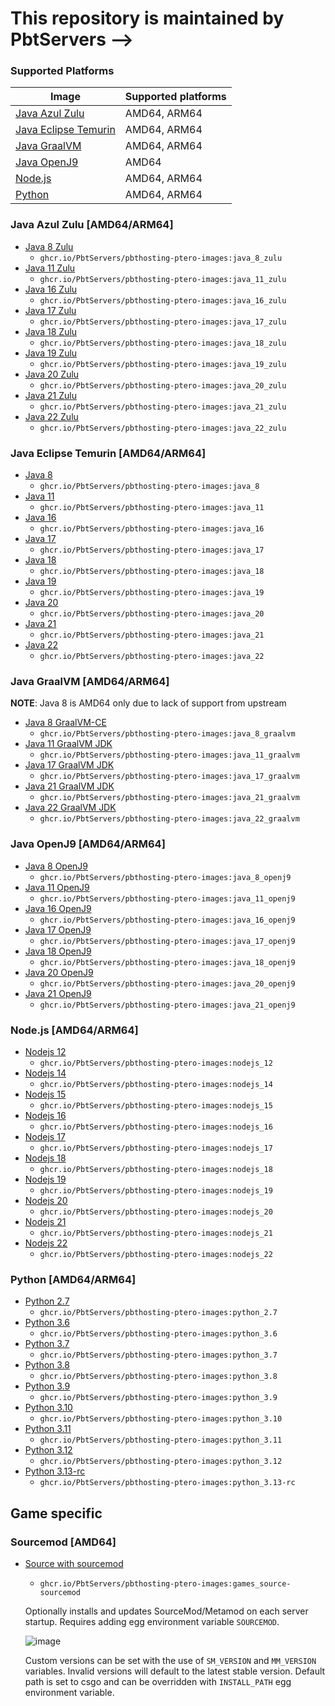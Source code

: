 # This repository is maintained by PbtServers -->

### Supported Platforms

| Image                                                                                                  | Supported platforms |
| ------------------------------------------------------------------------------------------------------ | ------------------- |
| [Java Azul Zulu](https://github.com/PbtServers/pbthosting-ptero-images#java-azul-zulu-amd64arm64)             | AMD64, ARM64        |
| [Java Eclipse Temurin](https://github.com/PbtServers/pbthosting-ptero-images#java-eclipse-temurin-amd64arm64) | AMD64, ARM64        |
| [Java GraalVM](https://github.com/PbtServers/pbthosting-ptero-images#java-graalvm-amd64arm64)                 | AMD64, ARM64        |
| [Java OpenJ9](https://github.com/PbtServers/pbthosting-ptero-images#java-openj9-amd64)                        | AMD64               |
| [Node.js](https://github.com/PbtServers/pbthosting-ptero-images#nodejs-amd64arm64)                            | AMD64, ARM64        |
| [Python](https://github.com/PbtServers/pbthosting-ptero-images#python-amd64arm64)                             | AMD64, ARM64        |

### Java Azul Zulu [AMD64/ARM64]

- [Java 8 Zulu](https://github.com/PbtServers/pbthosting-ptero-images/tree/main/java-zulu/8)
  - `ghcr.io/PbtServers/pbthosting-ptero-images:java_8_zulu`
- [Java 11 Zulu](https://github.com/PbtServers/pbthosting-ptero-images/tree/main/java-zulu/11)
  - `ghcr.io/PbtServers/pbthosting-ptero-images:java_11_zulu`
- [Java 16 Zulu](https://github.com/PbtServers/pbthosting-ptero-images/tree/main/java-zulu/16)
  - `ghcr.io/PbtServers/pbthosting-ptero-images:java_16_zulu`
- [Java 17 Zulu](https://github.com/PbtServers/pbthosting-ptero-images/tree/main/java-zulu/17)
  - `ghcr.io/PbtServers/pbthosting-ptero-images:java_17_zulu`
- [Java 18 Zulu](https://github.com/PbtServers/pbthosting-ptero-images/tree/main/java-zulu/18)
  - `ghcr.io/PbtServers/pbthosting-ptero-images:java_18_zulu`
- [Java 19 Zulu](https://github.com/PbtServers/pbthosting-ptero-images/tree/main/java-zulu/19)
  - `ghcr.io/PbtServers/pbthosting-ptero-images:java_19_zulu`
- [Java 20 Zulu](https://github.com/PbtServers/pbthosting-ptero-images/tree/main/java-zulu/20)
  - `ghcr.io/PbtServers/pbthosting-ptero-images:java_20_zulu`
- [Java 21 Zulu](https://github.com/PbtServers/pbthosting-ptero-images/tree/main/java-zulu/21)
  - `ghcr.io/PbtServers/pbthosting-ptero-images:java_21_zulu`
- [Java 22 Zulu](https://github.com/PbtServers/pbthosting-ptero-images/tree/main/java-zulu/22)
  - `ghcr.io/PbtServers/pbthosting-ptero-images:java_22_zulu`

### Java Eclipse Temurin [AMD64/ARM64]

- [Java 8](https://github.com/PbtServers/pbthosting-ptero-images/tree/main/java/8)
  - `ghcr.io/PbtServers/pbthosting-ptero-images:java_8`
- [Java 11](https://github.com/PbtServers/pbthosting-ptero-images/tree/main/java/11)
  - `ghcr.io/PbtServers/pbthosting-ptero-images:java_11`
- [Java 16](https://github.com/PbtServers/pbthosting-ptero-images/tree/main/java/16)
  - `ghcr.io/PbtServers/pbthosting-ptero-images:java_16`
- [Java 17](https://github.com/PbtServers/pbthosting-ptero-images/tree/main/java/17)
  - `ghcr.io/PbtServers/pbthosting-ptero-images:java_17`
- [Java 18](https://github.com/PbtServers/pbthosting-ptero-images/tree/main/java/18)
  - `ghcr.io/PbtServers/pbthosting-ptero-images:java_18`
- [Java 19](https://github.com/PbtServers/pbthosting-ptero-images/tree/main/java/19)
  - `ghcr.io/PbtServers/pbthosting-ptero-images:java_19`
- [Java 20](https://github.com/PbtServers/pbthosting-ptero-images/tree/main/java/20)
  - `ghcr.io/PbtServers/pbthosting-ptero-images:java_20`
- [Java 21](https://github.com/PbtServers/pbthosting-ptero-images/tree/main/java/21)
  - `ghcr.io/PbtServers/pbthosting-ptero-images:java_21`
- [Java 22](https://github.com/PbtServers/pbthosting-ptero-images/tree/main/java/22)
  - `ghcr.io/PbtServers/pbthosting-ptero-images:java_22`

### Java GraalVM [AMD64/ARM64]

**NOTE**: Java 8 is AMD64 only due to lack of support from upstream

- [Java 8 GraalVM-CE](https://github.com/PbtServers/pbthosting-ptero-images/tree/main/java-graalvm/8)
  - `ghcr.io/PbtServers/pbthosting-ptero-images:java_8_graalvm`
- [Java 11 GraalVM JDK](https://github.com/PbtServers/pbthosting-ptero-images/tree/main/java-graalvm/11)
  - `ghcr.io/PbtServers/pbthosting-ptero-images:java_11_graalvm`
- [Java 17 GraalVM JDK](https://github.com/PbtServers/pbthosting-ptero-images/tree/main/java-graalvm/17)
  - `ghcr.io/PbtServers/pbthosting-ptero-images:java_17_graalvm`
- [Java 21 GraalVM JDK](https://github.com/PbtServers/pbthosting-ptero-images/tree/main/java-graalvm/21)
  - `ghcr.io/PbtServers/pbthosting-ptero-images:java_21_graalvm`
- [Java 22 GraalVM JDK](https://github.com/PbtServers/pbthosting-ptero-images/tree/main/java-graalvm/22)
  - `ghcr.io/PbtServers/pbthosting-ptero-images:java_22_graalvm`

### Java OpenJ9 [AMD64/ARM64]

- [Java 8 OpenJ9](https://github.com/PbtServers/pbthosting-ptero-images/tree/main/java-openj9/8)
  - `ghcr.io/PbtServers/pbthosting-ptero-images:java_8_openj9`
- [Java 11 OpenJ9](https://github.com/PbtServers/pbthosting-ptero-images/tree/main/java-openj9/11)
  - `ghcr.io/PbtServers/pbthosting-ptero-images:java_11_openj9`
- [Java 16 OpenJ9](https://github.com/PbtServers/pbthosting-ptero-images/tree/main/java-openj9/16)
  - `ghcr.io/PbtServers/pbthosting-ptero-images:java_16_openj9`
- [Java 17 OpenJ9](https://github.com/PbtServers/pbthosting-ptero-images/tree/main/java-openj9/17)
  - `ghcr.io/PbtServers/pbthosting-ptero-images:java_17_openj9`
- [Java 18 OpenJ9](https://github.com/PbtServers/pbthosting-ptero-images/tree/main/java-openj9/18)
  - `ghcr.io/PbtServers/pbthosting-ptero-images:java_18_openj9`
- [Java 20 OpenJ9](https://github.com/PbtServers/pbthosting-ptero-images/tree/main/java-openj9/20)
  - `ghcr.io/PbtServers/pbthosting-ptero-images:java_20_openj9`
- [Java 21 OpenJ9](https://github.com/PbtServers/pbthosting-ptero-images/tree/main/java-openj9/21)
  - `ghcr.io/PbtServers/pbthosting-ptero-images:java_21_openj9`

### Node.js [AMD64/ARM64]

- [Nodejs 12](https://github.com/PbtServers/pbthosting-ptero-images/tree/main/nodejs/12)
  - `ghcr.io/PbtServers/pbthosting-ptero-images:nodejs_12`
- [Nodejs 14](https://github.com/PbtServers/pbthosting-ptero-images/tree/main/nodejs/14)
  - `ghcr.io/PbtServers/pbthosting-ptero-images:nodejs_14`
- [Nodejs 15](https://github.com/PbtServers/pbthosting-ptero-images/tree/main/nodejs/15)
  - `ghcr.io/PbtServers/pbthosting-ptero-images:nodejs_15`
- [Nodejs 16](https://github.com/PbtServers/pbthosting-ptero-images/tree/main/nodejs/16)
  - `ghcr.io/PbtServers/pbthosting-ptero-images:nodejs_16`
- [Nodejs 17](https://github.com/PbtServers/pbthosting-ptero-images/tree/main/nodejs/17)
  - `ghcr.io/PbtServers/pbthosting-ptero-images:nodejs_17`
- [Nodejs 18](https://github.com/PbtServers/pbthosting-ptero-images/tree/main/nodejs/18)
  - `ghcr.io/PbtServers/pbthosting-ptero-images:nodejs_18`
- [Nodejs 19](https://github.com/PbtServers/pbthosting-ptero-images/tree/main/nodejs/19)
  - `ghcr.io/PbtServers/pbthosting-ptero-images:nodejs_19`
- [Nodejs 20](https://github.com/PbtServers/pbthosting-ptero-images/tree/main/nodejs/20)
  - `ghcr.io/PbtServers/pbthosting-ptero-images:nodejs_20`
- [Nodejs 21](https://github.com/PbtServers/pbthosting-ptero-images/tree/main/nodejs/21)
  - `ghcr.io/PbtServers/pbthosting-ptero-images:nodejs_21`
- [Nodejs 22](https://github.com/PbtServers/pbthosting-ptero-images/tree/main/nodejs/22)
  - `ghcr.io/PbtServers/pbthosting-ptero-images:nodejs_22`

### Python [AMD64/ARM64]

- [Python 2.7](https://github.com/PbtServers/pbthosting-ptero-images/tree/main/python/2.7)
  - `ghcr.io/PbtServers/pbthosting-ptero-images:python_2.7`
- [Python 3.6](https://github.com/PbtServers/pbthosting-ptero-images/tree/main/python/3.6)
  - `ghcr.io/PbtServers/pbthosting-ptero-images:python_3.6`
- [Python 3.7](https://github.com/PbtServers/pbthosting-ptero-images/tree/main/python/3.7)
  - `ghcr.io/PbtServers/pbthosting-ptero-images:python_3.7`
- [Python 3.8](https://github.com/PbtServers/pbthosting-ptero-images/tree/main/python/3.8)
  - `ghcr.io/PbtServers/pbthosting-ptero-images:python_3.8`
- [Python 3.9](https://github.com/PbtServers/pbthosting-ptero-images/tree/main/python/3.9)
  - `ghcr.io/PbtServers/pbthosting-ptero-images:python_3.9`
- [Python 3.10](https://github.com/PbtServers/pbthosting-ptero-images/tree/main/python/3.10)
  - `ghcr.io/PbtServers/pbthosting-ptero-images:python_3.10`
- [Python 3.11](https://github.com/PbtServers/pbthosting-ptero-images/tree/main/python/3.11)
  - `ghcr.io/PbtServers/pbthosting-ptero-images:python_3.11`
- [Python 3.12](https://github.com/PbtServers/pbthosting-ptero-images/tree/main/python/3.12)
  - `ghcr.io/PbtServers/pbthosting-ptero-images:python_3.12`
- [Python 3.13-rc](https://github.com/PbtServers/pbthosting-ptero-images/tree/main/python/3.13-rc)
  - `ghcr.io/PbtServers/pbthosting-ptero-images:python_3.13-rc`

## Game specific

### Sourcemod [AMD64]

- [Source with sourcemod](https://github.com/PbtServers/pbthosting-ptero-images/tree/main/games/source-sourcemod)
  - `ghcr.io/PbtServers/pbthosting-ptero-images:games_source-sourcemod`

  Optionally installs and updates SourceMod/Metamod on each server startup. Requires adding egg environment variable `SOURCEMOD`.

  ![image](https://user-images.githubusercontent.com/10975908/159126935-2e3f2883-3b89-4395-b28d-ab23dad0e5f8.png)

  Custom versions can be set with the use of `SM_VERSION` and `MM_VERSION` variables. Invalid versions will default to the latest stable version. Default path is set to csgo and can be overridden with `INSTALL_PATH` egg environment variable.
